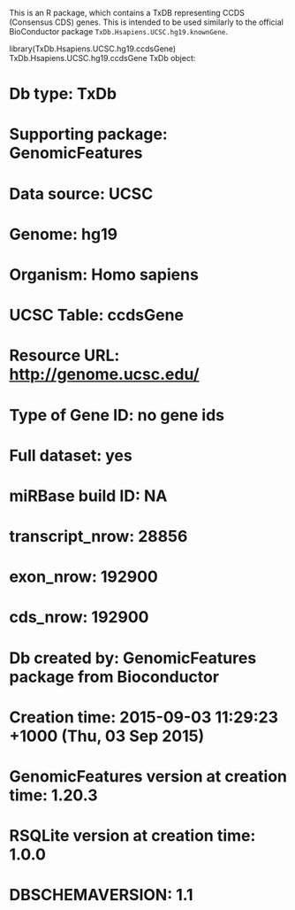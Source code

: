 This is an R package, which contains a TxDB representing CCDS (Consensus CDS) 
genes. This is intended to be used similarly to the official BioConductor 
package `TxDb.Hsapiens.UCSC.hg19.knownGene`.

 library(TxDb.Hsapiens.UCSC.hg19.ccdsGene)
 TxDb.Hsapiens.UCSC.hg19.ccdsGene
 TxDb object:
 # Db type: TxDb
 # Supporting package: GenomicFeatures
 # Data source: UCSC
 # Genome: hg19
 # Organism: Homo sapiens
 # UCSC Table: ccdsGene
 # Resource URL: http://genome.ucsc.edu/
 # Type of Gene ID: no gene ids
 # Full dataset: yes
 # miRBase build ID: NA
 # transcript_nrow: 28856
 # exon_nrow: 192900
 # cds_nrow: 192900
 # Db created by: GenomicFeatures package from Bioconductor
 # Creation time: 2015-09-03 11:29:23 +1000 (Thu, 03 Sep 2015)
 # GenomicFeatures version at creation time: 1.20.3
 # RSQLite version at creation time: 1.0.0
 # DBSCHEMAVERSION: 1.1
